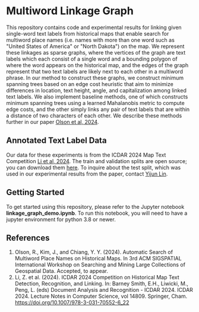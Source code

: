 # Multiword Linkage Graph
This repository contains code and experimental results for linking given single-word text labels from historical maps that enable search for multiword place names (i.e. names with more than one word such as "United States of America" or "North Dakota") on the map. We represent these linkages as sparse graphs, where the vertices of the graph are text labels which each consist of a single word and a bounding polygon of where the word appears on the historical map, and the edges of the graph represent that two text labels are likely next to each other in a multiword phrase. In our method to construct these graphs, we construct minimum spanning trees based on an edge cost heuristic that aim to minimize differences in location, text height, angle, and capitalization among linked text labels. We also implement baseline methods, one of which constructs minimum spanning trees using a learned Mahalanobis metric to compute edge costs, and the other simply links any pair of text labels that are within a distance of two characters of each other. We describe these methods further in our paper [Olson et al, 2024](#1).
## Annotated Text Label Data
Our data for these experiments is from the ICDAR 2024 Map Text Competition [Li et al, 2024](#2). The train and validation splits are open source; you can download them [here](https://zenodo.org/records/11516933). To inquire about the test split, which was used in our experimental results from the paper, contact [Yijun Lin](lin00786@umn.edu).
## Getting Started
To get started using this repository, please refer to the Jupyter notebook __linkage_graph_demo.ipynb__. To run this notebook, you will need to have a jupyter environment for python 3.8 or newer.
## References

1. Olson, R., Kim, J., and Chiang, Y. Y. (2024). Automatic Search of Multiword Place Names on Historical Maps. In 3rd ACM SIGSPATIAL International Workshop on Searching and Mining Large Collections of Geospatial Data. Accepted, to appear.
2. Li, Z. et al. (2024). ICDAR 2024 Competition on Historical Map Text Detection, Recognition, and Linking. In: Barney Smith, E.H., Liwicki, M., Peng, L. (eds) Document Analysis and Recognition - ICDAR 2024. ICDAR 2024. Lecture Notes in Computer Science, vol 14809. Springer, Cham. https://doi.org/10.1007/978-3-031-70552-6_22

